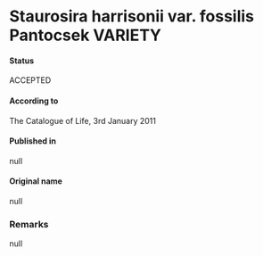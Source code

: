 Staurosira harrisonii var. fossilis Pantocsek VARIETY
=======

#### Status
ACCEPTED

#### According to
The Catalogue of Life, 3rd January 2011

#### Published in
null

#### Original name
null

### Remarks
null